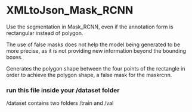# XMLtoJson_Mask_RCNN
Use the segmentation in Mask_RCNN, even if the annotation form is rectangular instead of polygon.

The use of false masks does not help the model being generated to be more
precise, as it is not providing new information beyond the bounding boxes.

Generates the polygon shape between the four points of the rectangle in order to achieve the polygon shape, a false mask for the maskrcnn.


### run this file inside your /dataset folder
/dataset contains two folders /train and /val 




